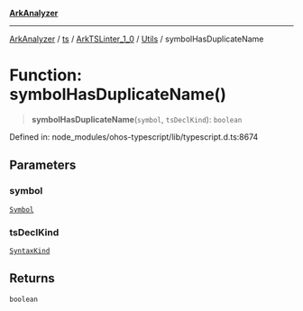 [**ArkAnalyzer**](../../../../../../../../README.md)

***

[ArkAnalyzer](../../../../../../../../globals.md) / [ts](../../../../../README.md) / [ArkTSLinter\_1\_0](../../../README.md) / [Utils](../README.md) / symbolHasDuplicateName

# Function: symbolHasDuplicateName()

> **symbolHasDuplicateName**(`symbol`, `tsDeclKind`): `boolean`

Defined in: node\_modules/ohos-typescript/lib/typescript.d.ts:8674

## Parameters

### symbol

[`Symbol`](../../../../../interfaces/Symbol.md)

### tsDeclKind

[`SyntaxKind`](../../../../../enumerations/SyntaxKind.md)

## Returns

`boolean`
